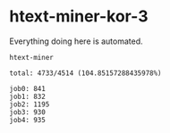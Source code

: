 # htext-miner-kor-3

Everything doing here is automated.

```
htext-miner

total: 4733/4514 (104.85157288435978%)

job0: 841
job1: 832
job2: 1195
job3: 930
job4: 935
```